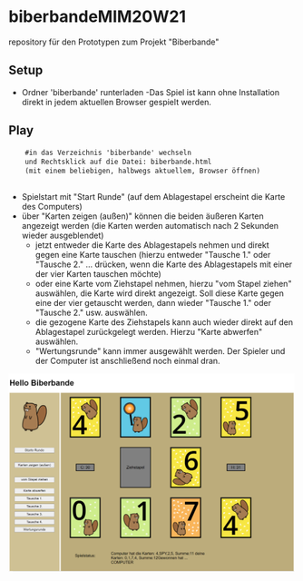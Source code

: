 # biberbandeMIM20W21
repository für den Prototypen zum Projekt "Biberbande"

## Setup

- Ordner 'biberbande' runterladen
  -Das Spiel ist kann ohne Installation direkt in jedem
   aktuellen Browser gespielt werden.

## Play

```
    #in das Verzeichnis 'biberbande' wechseln 
    und Rechtsklick auf die Datei: biberbande.html
    (mit einem beliebigen, halbwegs aktuellem, Browser öffnen)
    
```

- Spielstart mit "Start Runde" (auf dem Ablagestapel erscheint die Karte des Computers)
- über "Karten zeigen (außen)" können die beiden äußeren Karten angezeigt werden 
    (die Karten werden automatisch nach 2 Sekunden wieder ausgeblendet)
  - jetzt entweder die Karte des Ablagestapels nehmen und direkt gegen eine Karte
    tauschen (hierzu entweder "Tausche 1." oder "Tausche 2." ... drücken, wenn die 
    Karte des Ablagestapels mit einer der vier Karten tauschen möchte)
  - oder eine Karte vom Ziehstapel nehmen, hierzu "vom Stapel ziehen" auswählen, 
    die Karte wird direkt angezeigt. Soll diese Karte gegen eine der vier getauscht
    werden, dann wieder "Tausche 1." oder "Tausche 2." usw. auswählen.
  - die gezogene Karte des Ziehstapels kann auch wieder direkt auf den Ablagestapel
    zurückgelegt werden. Hierzu "Karte abwerfen" auswählen.
  - "Wertungsrunde" kann immer ausgewählt werden. Der Spieler und der Computer
    ist anschließend noch einmal dran.
  

![](biberbande_testui.png)

